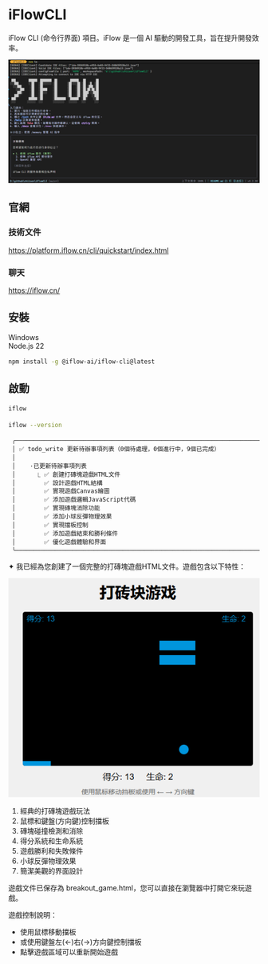 # iFlowCLI
iFlow CLI (命令行界面) 項目。iFlow 是一個 AI 驅動的開發工具，旨在提升開發效率。

![iflow](./images/iflow.png)

## 官網
### 技術文件
https://platform.iflow.cn/cli/quickstart/index.html

### 聊天
https://iflow.cn/

## 安裝
Windows  
Node.js 22  
```bash
npm install -g @iflow-ai/iflow-cli@latest
```

## 啟動
```bash
iflow

iflow --version
```

```bash
 ╭───────────────────────────────────────────────────────────────────────────────────────────────────────────────────────────────────────────────────────────────────────────────────╮
 │ ✅ todo_write 更新待辦事項列表（0個待處理，0個進行中，9個已完成）                                                                                                                 │
 │                                                                                                                                                                                   │
 │    ·已更新待辦事項列表                                                                                                                                                            │
 │      ⎿ ✅ 創建打磚塊遊戲HTML文件                                                                                                                                                  │
 │        ✅ 設計遊戲HTML結構                                                                                                                                                        │
 │        ✅ 實現遊戲Canvas繪圖                                                                                                                                                      │
 │        ✅ 添加遊戲邏輯JavaScript代碼                                                                                                                                              │
 │        ✅ 實現磚塊消除功能                                                                                                                                                        │
 │        ✅ 添加小球反彈物理效果                                                                                                                                                    │
 │        ✅ 實現擋板控制                                                                                                                                                            │
 │        ✅ 添加遊戲結束和勝利條件                                                                                                                                                  │
 │        ✅ 優化遊戲體驗和界面                                                                                                                                                      │
 ╰───────────────────────────────────────────────────────────────────────────────────────────────────────────────────────────────────────────────────────────────────────────────────╯
 ```
✦ 我已經為您創建了一個完整的打磚塊遊戲HTML文件。遊戲包含以下特性：

![game](/images/game.png)

  1. 經典的打磚塊遊戲玩法
  2. 鼠標和鍵盤(方向鍵)控制擋板
  3. 磚塊碰撞檢測和消除
  4. 得分系統和生命系統
  5. 遊戲勝利和失敗條件
  6. 小球反彈物理效果
  7. 簡潔美觀的界面設計

  遊戲文件已保存為 breakout_game.html，您可以直接在瀏覽器中打開它來玩遊戲。

  遊戲控制說明：
  - 使用鼠標移動擋板
  - 或使用鍵盤左(←)右(→)方向鍵控制擋板
  - 點擊遊戲區域可以重新開始遊戲
